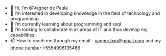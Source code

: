 - 👋 Hi, I’m @Vagner de Paula 
- 👀 I’m interested in developing knowledge in the field of technology and programming
- 🌱 I’m currently learning about programming and ssql
- 💞️ I’m looking to collaborate in all areas of IT and thus develop my capabilities
- 📫 How to reach me through my email - vagner.bxo@gmail.com and my phone number +5554996135466

<!---
Dpaulla/Dpaulla is a ✨ special ✨ repository because its `README.md` (this file) appears on your GitHub profile.
You can click the Preview link to take a look at your changes.
--->
